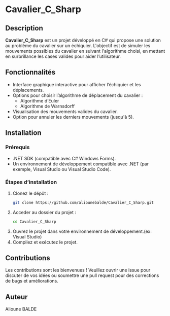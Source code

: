 # Cavalier_C_Sharp

## Description

**Cavalier_C_Sharp** est un projet développé en C# qui propose une solution au problème du cavalier sur un échiquier. L'objectif est de simuler les mouvements possibles du cavalier en suivant l'algorithme choisi, en mettant en surbrillance les cases valides pour aider l’utilisateur.

## Fonctionnalités

- Interface graphique interactive pour afficher l’échiquier et les déplacements.
- Options pour choisir l’algorithme de déplacement du cavalier :
  - Algorithme d’Euler
  - Algorithme de Warnsdorff
- Visualisation des mouvements valides du cavalier.
- Option pour annuler les derniers mouvements (jusqu'à 5).

## Installation

### Prérequis

- .NET SDK (compatible avec C# Windows Forms).
- Un environnement de développement compatible avec .NET (par exemple, Visual Studio ou Visual Studio Code).

### Étapes d’installation

1. Clonez le dépôt :
   ```bash
   git clone https://github.com/aliounebalde/Cavalier_C_Sharp.git
   ```
2. Acceder au dossier du projet :
   ```bash
   cd Cavalier_C_Sharp
   ```
3. Ouvrez le projet dans votre environnement de développement.(ex: Visual Studio)
4. Compilez et exécutez le projet.

## Contributions

Les contributions sont les bienvenues ! Veuillez ouvrir une issue pour discuter de vos idées ou soumettre une pull request pour des corrections de bugs et améliorations.

## Auteur

Alioune BALDE
